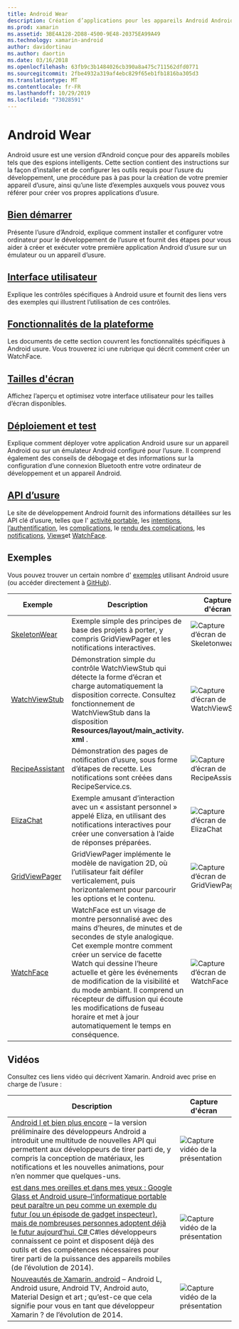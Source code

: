```yaml
---
title: Android Wear
description: Création d’applications pour les appareils Android Android.
ms.prod: xamarin
ms.assetid: 3BE4A128-2D88-4500-9E48-20375EA99A49
ms.technology: xamarin-android
author: davidortinau
ms.author: daortin
ms.date: 03/16/2018
ms.openlocfilehash: 63fb9c3b1484026cb390a8a475c711562dfd0771
ms.sourcegitcommit: 2fbe4932a319af4ebc829f65eb1fb1816ba305d3
ms.translationtype: MT
ms.contentlocale: fr-FR
ms.lasthandoff: 10/29/2019
ms.locfileid: "73028591"
---
```

# <a name="android-wear"></a>Android Wear

Android usure est une version d’Android conçue pour des appareils mobiles tels que des espions intelligents. Cette section contient des instructions sur la façon d’installer et de configurer les outils requis pour l’usure du développement, une procédure pas à pas pour la création de votre premier appareil d’usure, ainsi qu’une liste d’exemples auxquels vous pouvez vous référer pour créer vos propres applications d’usure.

## <a name="getting-startedandroidwearget-startedindexmd"></a>[Bien démarrer](~/android/wear/get-started/index.md)

Présente l’usure d’Android, explique comment installer et configurer votre ordinateur pour le développement de l’usure et fournit des étapes pour vous aider à créer et exécuter votre première application Android d’usure sur un émulateur ou un appareil d’usure.

## <a name="user-interfaceandroidwearuser-interfaceindexmd"></a>[Interface utilisateur](~/android/wear/user-interface/index.md)

Explique les contrôles spécifiques à Android usure et fournit des liens vers des exemples qui illustrent l’utilisation de ces contrôles.

## <a name="platform-featuresandroidwearplatformindexmd"></a>[Fonctionnalités de la plateforme](~/android/wear/platform/index.md)

Les documents de cette section couvrent les fonctionnalités spécifiques à Android usure. Vous trouverez ici une rubrique qui décrit comment créer un WatchFace.

## <a name="screen-sizesandroidwearscreen-sizesmd"></a>[Tailles d'écran](~/android/wear/screen-sizes.md)

Affichez l’aperçu et optimisez votre interface utilisateur pour les tailles d’écran disponibles.

## <a name="deployment--testingandroidweardeploy-testindexmd"></a>[Déploiement et test](~/android/wear/deploy-test/index.md)

Explique comment déployer votre application Android usure sur un appareil Android ou sur un émulateur Android configuré pour l’usure. Il comprend également des conseils de débogage et des informations sur la configuration d’une connexion Bluetooth entre votre ordinateur de développement et un appareil Android.

## <a name="wear-apishttpsdeveloperandroidcomreferenceandroidsupportwearable"></a>[API d’usure](https://developer.android.com/reference/android/support/wearable)

Le site de développement Android fournit des informations détaillées sur les API clé d’usure, telles que l' [activité portable](https://developer.android.com/reference/android/support/wearable/activity/package-summary.html), les [intentions](https://developer.android.com/reference/com/google/android/wearable/intent/package-summary.html), [l’authentification](https://developer.android.com/reference/android/support/wearable/authentication/package-summary.html), les [complications](https://developer.android.com/reference/android/support/wearable/complications/package-summary.html), le [rendu des complications](https://developer.android.com/reference/android/support/wearable/complications/rendering/package-summary.html), les [notifications](https://developer.android.com/reference/android/support/wearable/notifications/package-summary.html), [ Views](https://developer.android.com/reference/android/support/wearable/view/package-summary.html)et [WatchFace](https://developer.android.com/reference/android/support/wearable/watchface/package-summary.html).

## <a name="samples"></a>Exemples

Vous pouvez trouver un certain nombre d' [exemples](https://docs.microsoft.com/samples/browse/?products=xamarin&term=Xamarin.Android+wear) utilisant Android usure (ou accéder directement à [GitHub](https://github.com/xamarin/monodroid-samples/tree/master/wear)).

|Exemple|Description|Capture d'écran|
|--- |--- |--- |
|[SkeletonWear](https://docs.microsoft.com/samples/xamarin/monodroid-samples/wear-skeletonwear)|Exemple simple des principes de base des projets à porter, y compris GridViewPager et les notifications interactives.|![Capture d’écran de Skeletonwear](images/skeleton.png)|
|[WatchViewStub](https://docs.microsoft.com/samples/xamarin/monodroid-samples/wear-watchviewstub)|Démonstration simple du contrôle WatchViewStub qui détecte la forme d’écran et charge automatiquement la disposition correcte. Consultez fonctionnement de WatchViewStub dans la disposition **Resources/layout/main_activity. xml** .|![Capture d’écran de WatchViewStub](images/watchview.png)|
|[RecipeAssistant](https://docs.microsoft.com/samples/xamarin/monodroid-samples/wear-recipeassistant)|Démonstration des pages de notification d’usure, sous forme d’étapes de recette. Les notifications sont créées dans RecipeService.cs.|![Capture d’écran de RecipeAssistant](images/recipeassist.png)|
|[ElizaChat](https://docs.microsoft.com/samples/xamarin/monodroid-samples/wear-elizachat)|Exemple amusant d’interaction avec un « assistant personnel » appelé Eliza, en utilisant des notifications interactives pour créer une conversation à l’aide de réponses préparées.|![Capture d’écran de ElizaChat](images/eliza.png)|
|[GridViewPager](https://docs.microsoft.com/samples/xamarin/monodroid-samples/wear-gridviewpager)|GridViewPager implémente le modèle de navigation 2D, où l’utilisateur fait défiler verticalement, puis horizontalement pour parcourir les options et le contenu.|![Capture d’écran de GridViewPager](images/gridviewpager.png)|
|[WatchFace](https://docs.microsoft.com/samples/xamarin/monodroid-samples/wear-watchface)|WatchFace est un visage de montre personnalisé avec des mains d’heures, de minutes et de secondes de style analogique. Cet exemple montre comment créer un service de facette Watch qui dessine l’heure actuelle et gère les événements de modification de la visibilité et du mode ambiant. Il comprend un récepteur de diffusion qui écoute les modifications de fuseau horaire et met à jour automatiquement le temps en conséquence.|![Capture d’écran de WatchFace](images/gridviewpager.png)|

## <a name="videos"></a>Vidéos

Consultez ces liens vidéo qui décrivent Xamarin. Android avec prise en charge de l’usure :

|Description|Capture d'écran|
|--- |--- |
|[Android l et bien plus encore](https://blog.xamarin.com/webinar-recording-android-l-and-so-much-more/) &ndash; la version préliminaire des développeurs Android a introduit une multitude de nouvelles API qui permettent aux développeurs de tirer parti de, y compris la conception de matériaux, les notifications et les nouvelles animations, pour n’en nommer que quelques-uns.|![Capture vidéo de la présentation](images/video-android-l.png)|
|[est dans mes oreilles et dans mes yeux : Google Glass et Android usure&ndash;l’informatique portable peut paraître un peu comme un exemple du futur (ou un épisode de gadget inspecteur), mais de nombreuses personnes adoptent déjà le futur aujourd’hui. C# ](https://www.youtube.com/watch?v=80H8tXByZQc) C#les développeurs connaissent ce point et disposent déjà des outils et des compétences nécessaires pour tirer parti de la puissance des appareils mobiles (de l’évolution de 2014).|![Capture vidéo de la présentation](images/video-eyes-ears.png)|
|[Nouveautés de Xamarin. android](https://www.youtube.com/watch?v=Gpqc2XZIQfU) &ndash; Android L, Android usure, Android TV, Android auto, Material Design et art ; qu’est-ce que cela signifie pour vous en tant que développeur Xamarin ? de l’évolution de 2014.|![Capture vidéo de la présentation](Images/video-whats-new.png)|

<!--

March 18
https://blog.xamarin.com/android-wear/

August 14
https://blog.xamarin.com/android-l-developer-preview-android-wear-support/

August 27
https://blog.xamarin.com/tips-for-your-first-android-wear-app/

Watch Face
https://github.com/Redth/Xamarin.Wear.WatchFace
-->

